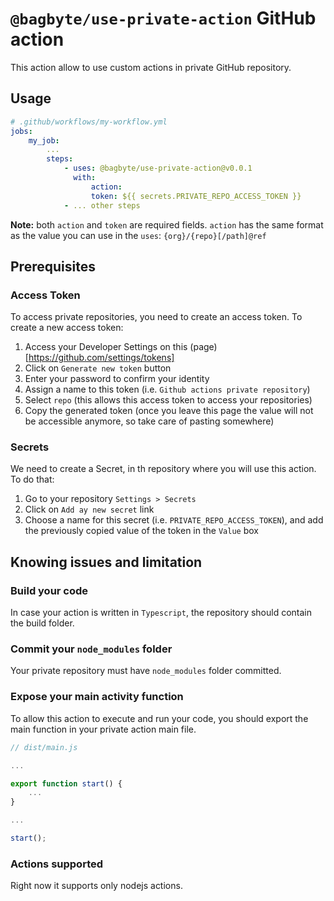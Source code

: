 # `@bagbyte/use-private-action` GitHub action

This action allow to use custom actions in private GitHub repository.

## Usage

```yaml
# .github/workflows/my-workflow.yml
jobs:
    my_job:
        ...
        steps:
            - uses: @bagbyte/use-private-action@v0.0.1
              with:
                  action: 
                  token: ${{ secrets.PRIVATE_REPO_ACCESS_TOKEN }}
            - ... other steps
```

**Note:** both `action` and `token` are required fields. `action` has the same format as the value you can use in the `uses`: `{org}/{repo}[/path]@ref`

## Prerequisites

### Access Token

To access private repositories, you need to create an access token. To create a new access token:
1. Access your Developer Settings on this (page)[https://github.com/settings/tokens] 
2. Click on `Generate new token` button
3. Enter your password to confirm your identity
4. Assign a name to this token (i.e. `Github actions private repository`)
5. Select `repo` (this allows this access token to access your repositories)
6. Copy the generated token (once you leave this page the value will not be accessible anymore, so take care of pasting somewhere)

### Secrets

We need to create a Secret, in th repository where you will use this action. To do that:
1. Go to your repository `Settings > Secrets`
2. Click on `Add ay new secret` link
3. Choose a name for this secret (i.e. `PRIVATE_REPO_ACCESS_TOKEN`), and add the previously copied value of the token in the `Value` box


## Knowing issues and limitation

### Build your code

In case your action is written in `Typescript`, the repository should contain the build folder.

### Commit your `node_modules` folder

Your private repository must have `node_modules` folder committed. 

### Expose your main activity function

To allow this action to execute and run your code, you should export the main function in your private action main file.

```js
// dist/main.js

...

export function start() {
    ...
}

...

start();
```

### Actions supported

Right now it supports only nodejs actions.
